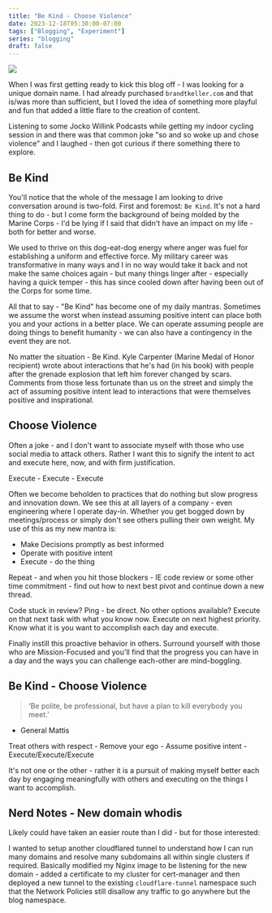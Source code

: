 ```yaml
---
title: "Be Kind - Choose Violence"
date: 2023-12-18T05:30:00-07:00
tags: ["Blogging", "Experiment"]
series: "blogging"
draft: false
---
```


![](/images/mattis.jpeg)

When I was first getting ready to kick this blog off - I was looking for a unique domain name. I had already purchased `brandtkeller.com` and that is/was more than sufficient, but I loved the idea of something more playful and fun that added a little flare to the creation of content.

Listening to some Jocko Willink Podcasts while getting my indoor cycling session in and there was that common joke "so and so woke up and chose violence" and I laughed - then got curious if there something there to explore.

## Be Kind

You'll notice that the whole of the message I am looking to drive conversation around is two-fold. First and foremost: `Be Kind`. It's not a hard thing to do - but I come form the background of being molded by the Marine Corps - I'd be lying if I said that didn't have an impact on my life - both for better and worse.

We used to thrive on this dog-eat-dog energy where anger was fuel for establishing a uniform and effective force. My military career was transformative in many ways and I in no way would take it back and not make the same choices again - but many things linger after - especially having a quick temper - this has since cooled down after having been out of the Corps for some time. 

All that to say - "Be Kind" has become one of my daily mantras. Sometimes we assume the worst when instead assuming positive intent can place both you and your actions in a better place. We can operate assuming people are doing things to benefit humanity - we can also have a contingency in the event they are not. 

No matter the situation - Be Kind. Kyle Carpenter (Marine Medal of Honor recipient) wrote about interactions that he's had (in his book) with people after the grenade explosion that left him forever changed by scars. Comments from those less fortunate than us on the street and simply the act of assuming positive intent lead to interactions that were themselves positive and inspirational. 

## Choose Violence

Often a joke - and I don't want to associate myself with those who use social media to attack others. Rather I want this to signify the intent to act and execute here, now, and with firm justification. 

Execute - Execute - Execute

Often we become beholden to practices that do nothing but slow progress and innovation down. We see this at all layers of a company - even engineering where I operate day-in. Whether you get bogged down by meetings/process or simply don't see others pulling their own weight. My use of this as my new mantra is:

- Make Decisions promptly as best informed
- Operate with positive intent
- Execute - do the thing

Repeat - and when you hit those blockers - IE code review or some other time commitment - find out how to next best pivot and continue down a new thread.

Code stuck in review? Ping - be direct. No other options available? Execute on that next task with what you know now. Execute on next highest priority. Know what it is you want to accomplish each day and execute. 

Finally instill this proactive behavior in others. Surround yourself with those who are Mission-Focused and you'll find that the progress you can have in a day and the ways you can challenge each-other are mind-boggling.  

## Be Kind - Choose Violence

> ‘Be polite, be professional, but have a plan to kill everybody you meet.’
- General Mattis

Treat others with respect - Remove your ego - Assume positive intent - Execute/Execute/Execute

It's not one or the other - rather it is a pursuit of making myself better each day by engaging meaningfully with others and executing on the things I want to accomplish.

## Nerd Notes - New domain whodis

Likely could have taken an easier route than I did - but for those interested:

I wanted to setup another cloudflared tunnel to understand how I can run many domains and resolve many subdomains all within single clusters if required. Basically modified my Nginx image to be listening for the new domain - added a certificate to my cluster for cert-manager and then deployed a new tunnel to the existing `cloudflare-tunnel` namespace such that the Network Policies still disallow any traffic to go anywhere but the blog namespace. 